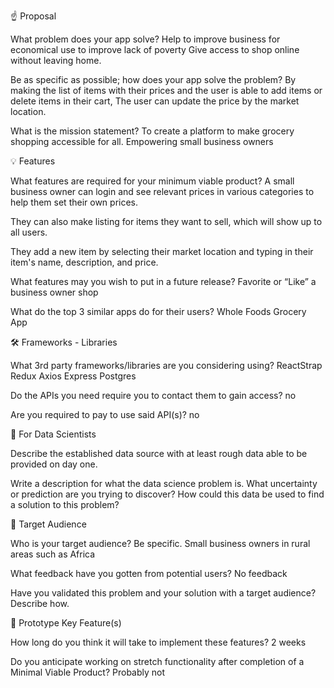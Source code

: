 ☝️ Proposal

What problem does your app solve?
Help to improve business for economical use to improve lack of poverty
Give access to shop online without leaving home. 

Be as specific as possible; how does your app solve the problem?
By making the list of items with their prices and the user is able to add items or delete items in their cart, The user can update the price by the market location.

What is the mission statement?
To create a platform to make grocery shopping accessible for all. Empowering small business owners 

💡 Features

What features are required for your minimum viable product?
A small business owner can login and see relevant prices in various categories to help them set their own prices.


They can also make listing for items they want to sell, which will show up to all users.


They add a new item by selecting their market location and typing in their item's name, description, and price.





What features may you wish to put in a future release?
Favorite or “Like”  a business owner shop



What do the top 3 similar apps do for their users?
Whole Foods Grocery App

🛠 Frameworks - Libraries

What 3rd party frameworks/libraries are you considering using?
ReactStrap
Redux
Axios
Express
Postgres

Do the APIs you need require you to contact them to gain access?
no

Are you required to pay to use said API(s)?
no

🧮 For Data Scientists

Describe the established data source with at least rough data able to be provided on day one.

Write a description for what the data science problem is. What uncertainty or prediction are you trying to discover? How could this data be used to find a solution to this problem?

🎯 Target Audience

Who is your target audience? Be specific.
Small business owners in rural areas such as Africa

What feedback have you gotten from potential users?
No feedback

Have you validated this problem and your solution with a target audience? Describe how.



🔑 Prototype Key Feature(s)

How long do you think it will take to implement these features?
2 weeks

Do you anticipate working on stretch functionality after completion of a Minimal Viable Product?
Probably not
